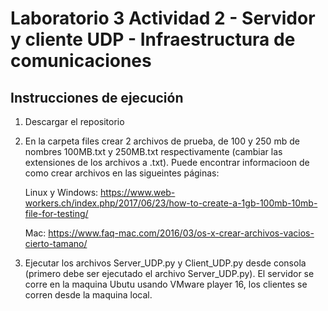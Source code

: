 # Laboratorio 3 Actividad 2 - Servidor y cliente UDP - Infraestructura de comunicaciones

## Instrucciones de ejecución

1. Descargar el repositorio
3. En la carpeta files crear 2 archivos de prueba, de 100 y 250 mb de nombres 100MB.txt y 250MB.txt respectivamente (cambiar las extensiones  de los archivos a .txt). Puede encontrar informacioon de como crear archivos en las sigueintes páginas:

    Linux y Windows: https://www.web-workers.ch/index.php/2017/06/23/how-to-create-a-1gb-100mb-10mb-file-for-testing/ 
    
    Mac: https://www.faq-mac.com/2016/03/os-x-crear-archivos-vacios-cierto-tamano/

4. Ejecutar los archivos Server_UDP.py y Client_UDP.py desde consola (primero debe ser ejecutado el archivo Server_UDP.py). El servidor se corre en la maquina Ubutu usando VMware player 16, los clientes se corren desde la maquina local.
